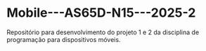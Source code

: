 # Mobile---AS65D-N15---2025-2
Repositório para desenvolvimento do projeto 1 e 2 da disciplina de programação para dispositivos móveis.
